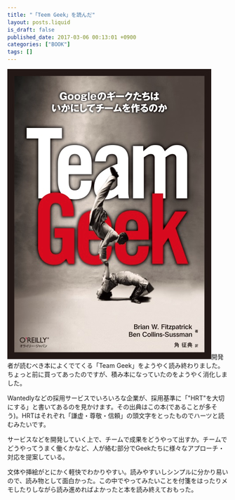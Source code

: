```yaml
---
title: "「Teem Geek」を読んだ"
layout: posts.liquid
is_draft: false
published_date: 2017-03-06 00:13:01 +0900
categories: ["BOOK"]
tags: []
---
```


 <img class="in_article" src="/public/images/2017/09/a9aa6-1nilu-4lecyar_8wbjizfaa.png">開発者が読むべき本によくでてくる「Team Geek」をようやく読み終わりました。ちょっと前に買ってあったのですが、積み本になっていたのをようやく消化しました。

Wantedlyなどの採用サービスでいろいろな企業が、採用基準に「"HRT"を大切にする」と書いてあるのを見かけます。その出典はこの本(であることが多そう)。HRTはそれぞれ「謙虚・尊敬・信頼」の頭文字をとったものでハーツと読むみたいです。

サービスなどを開発していく上で、チームで成果をどうやって出すか。チームでどうやってうまく働くかなど、人が絡む部分でGeekたちに様々なアプローチ・対応を提案している。

文体や挿絵がとにかく軽快でわかりやすい。読みやすいしシンプルに分かり易いので、読み物として面白かった。この中でやってみたいことを付箋をはったりメモしたりしながら読み進めればよかったと本を読み終えておもった。


